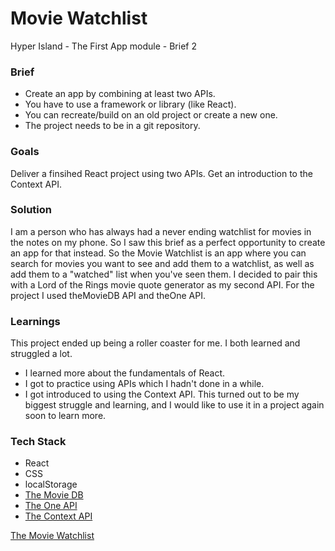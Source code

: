 # Movie Watchlist

Hyper Island - The First App module - Brief 2

### Brief
- Create an app by combining at least two APIs. 
- You have to use a framework or library (like React). 
- You can recreate/build on an old project or create a new one. 
- The project needs to be in a git repository.

### Goals
Deliver a finsihed React project using two APIs. Get an introduction to the Context API.

### Solution
I am a person who has always had a never ending watchlist for movies in the notes on my phone. So I saw this brief as a perfect opportunity to create an app for that instead. So the Movie Watchlist is an app where you can search for movies you want to see and add them to a watchlist, as well as add them to a "watched" list when you've seen them. I decided to pair this with a Lord of the Rings movie quote generator as my second API. For the project I used theMovieDB API and theOne API.

### Learnings
This project ended up being a roller coaster for me. I both learned and struggled a lot.
- I learned more about the fundamentals of React. 
- I got to practice using APIs which I hadn't done in a while. 
- I got introduced to using the Context API. This turned out to be my biggest struggle and learning, and I would like to use it in a project again soon to learn more. 

### Tech Stack
- React
- CSS
- localStorage
- [The Movie DB](https://developers.themoviedb.org/3/getting-started/introduction)
- [The One API](https://the-one-api.dev/)
- [The Context API](https://reactjs.org/docs/context.html#when-to-use-context)

[The Movie Watchlist](https://ebbaj.github.io/movie-watchlist/)

